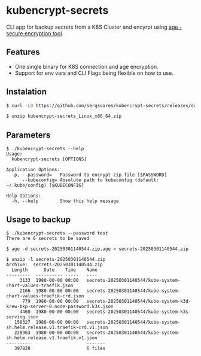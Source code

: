 # kubencrypt-secrets

CLI app for backup secrets from a K8S Cluster and encyrpt using [age - secure encryption tool](https://github.com/FiloSottile/age).

## Features

- One single binary for K8S connection and age encryption.
- Support for env vars and CLI Flags being flexible on how to use.

## Instalation

``` bash
$ curl -LO https://github.com/sergsoares/kubencrypt-secrets/releases/download/v0.1.0/kubencrypt-secrets_Linux_x86_64.zip

$ unzip kubencrypt-secrets_Linux_x86_64.zip 
```

## Parameters

```
$ ./kubencrypt-secrets --help
Usage:
  kubencrypt-secrets [OPTIONS]

Application Options:
  -p, --password=   Password to encrypt zip file [$PASSWORD]
      --kubeconfig= Absolute path to kubeconfig (default: ~/.kube/config) [$KUBECONFIG]

Help Options:
  -h, --help        Show this help message
```

## Usage to backup
```
$ ./kubencrypt-secrets --password test
There are 6 secrets to be saved

$ age -d secrets-20250301140544.zip.age > secrets-20250301140544.zip

$ unzip -l secrets-20250301140544.zip
Archive:  secrets-20250301140544.zip
  Length      Date    Time    Name
---------  ---------- -----   ----
     3133  1980-00-00 00:00   secrets-20250301140544/kube-system-chart-values-traefik.json
     2166  1980-00-00 00:00   secrets-20250301140544/kube-system-chart-values-traefik-crd.json
      779  1980-00-00 00:00   secrets-20250301140544/kube-system-k3d-krew-bkp-server-0.node-password.k3s.json
     4460  1980-00-00 00:00   secrets-20250301140544/kube-system-k3s-serving.json
   158327  1980-00-00 00:00   secrets-20250301140544/kube-system-sh.helm.release.v1.traefik-crd.v1.json
   228963  1980-00-00 00:00   secrets-20250301140544/kube-system-sh.helm.release.v1.traefik.v1.json
---------                     -------
   397828                     6 files

```

